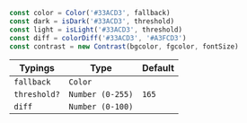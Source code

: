 ```js
const color = Color('#33ACD3', fallback)
const dark = isDark('#33ACD3', threshold)
const light = isLight('#33ACD3', threshold)
const diff = colorDiff('#33ACD3', '#A3FCD3')
const contrast = new Contrast(bgcolor, fgcolor, fontSize)
```

| Typings      | Type             | Default |
| ------------ | ---------------- | ------- |
| `fallback`   | `Color`          |         |
| `threshold?` | `Number (0-255)` | `165`   |
| `diff`       | `Number (0-100)` |         |
